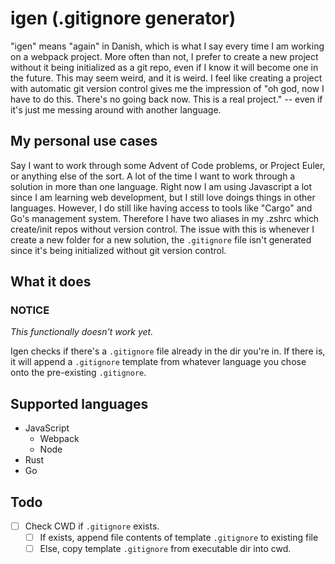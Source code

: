 # igen (.gitignore generator)
"igen" means "again" in Danish, which is what I say every time I am working on a webpack project. More often than not, I prefer to create a new project without it being initialized as a git repo, even if I know it will become one in the future. This may seem weird, and it is weird. I feel like creating a project with automatic git version control gives me the impression of "oh god, now I have to do this. There's no going back now. This is a real project." -- even if it's just me messing around with another language.

## My personal use cases
Say I want to work through some Advent of Code problems, or Project Euler, or anything else of the sort. A lot of the time I want to work through a solution in more than one language. Right now I am using Javascript a lot since I am learning web development, but I still love doings things in other languages. However, I do still like having access to tools like "Cargo" and Go's management system. Therefore I have two aliases in my .zshrc which create/init repos without version control. The issue with this is whenever I create a new folder for a new solution, the `.gitignore` file isn't generated since it's being initialized without git version control. 

## What it does
### NOTICE
*This functionally doesn't work yet.*

Igen checks if there's a `.gitignore` file already in the dir you're in. If there is, it will append a `.gitignore` template from whatever language you chose onto the pre-existing `.gitignore`. 


## Supported languages
* JavaScript
    - Webpack
    - Node
* Rust
* Go

## Todo
- [ ] Check CWD if `.gitignore` exists.
    - [ ] If exists, append file contents of template `.gitignore` to existing file
    - [ ] Else, copy template `.gitignore` from executable dir into cwd.
